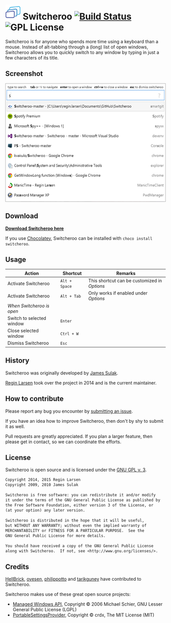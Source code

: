 <img src="logo.png" alt="Switcheroo" width="48px" height="48px"> Switcheroo  [![Build Status](https://img.shields.io/appveyor/ci/kvakulo/switcheroo.svg)](https://ci.appveyor.com/project/kvakulo/switcheroo) ![GPL License](https://img.shields.io/badge/license-GPL-brightgreen.svg)
==========

Switcheroo is for anyone who spends more time using a keyboard than a mouse.
Instead of alt-tabbing through a (long) list of open windows, Switcheroo allows
you to quickly switch to any window by typing in just a few characters of its title.

## Screenshot

<img src="screenshot.png" alt="Screenshot of Switcheroo in action" width="540px" height="372px">


Download
--------

**[Download Switcheroo here](https://github.com/kvakulo/Switcheroo/releases)**

If you use [Chocolatey](https://chocolatey.org), Switcheroo can be installed with `choco install switcheroo`.


Usage
-----

Action                         | Shortcut        | Remarks
------------------------------ | --------------- | ----------
Activate Switcheroo            | `Alt + Space`   | This shortcut can be customized in _Options_
Activate Switcheroo            | `Alt + Tab`     | Only works if enabled under _Options_
_When Switcheroo is open_      |                 |
Switch to selected window      | `Enter`         |
Close selected window          | `Ctrl + W`      |
Dismiss Switcheroo             | `Esc`           |



History
---------

Switcheroo was originally developed by [James Sulak](https://github.com/jsulak).

[Regin Larsen](https://github.com/kvakulo) took over the project in 2014 and is the current maintainer.


How to contribute
-----------------

Please report any bug you encounter by [submitting an issue](https://github.com/kvakulo/Switcheroo/issues/new).

If you have an idea how to improve Switcheroo, then don't by shy to submit it as well.

Pull requests are greatly appreciated. If you plan a larger feature, then please get in contact, so we can coordinate the efforts.


License
-------

Switcheroo is open source and is licensed under the [GNU GPL v. 3](http://www.gnu.org/licenses/gpl.html).

```
Copyright 2014, 2015 Regin Larsen
Copyright 2009, 2010 James Sulak
 
Switcheroo is free software: you can redistribute it and/or modify
it under the terms of the GNU General Public License as published by
the Free Software Foundation, either version 3 of the License, or
(at your option) any later version.

Switcheroo is distributed in the hope that it will be useful,
but WITHOUT ANY WARRANTY; without even the implied warranty of
MERCHANTABILITY or FITNESS FOR A PARTICULAR PURPOSE.  See the
GNU General Public License for more details.
 
You should have received a copy of the GNU General Public License
along with Switcheroo.  If not, see <http://www.gnu.org/licenses/>.
```


Credits
-------

[HellBrick](https://github.com/HellBrick), [ovesen](https://github.com/ovesen), [philippotto](https://github.com/philippotto) and [tarikguney](https://github.com/tarikguney) have contributed to Switcheroo.

Switcheroo makes use of these great open source projects:

* [Managed Windows API](http://mwinapi.sourceforge.net), Copyright © 2006 Michael Schier, GNU Lesser General Public License (LGPL)
* [PortableSettingsProvider](https://github.com/crdx/PortableSettingsProvider), Copyright © crdx, The MIT License (MIT)
